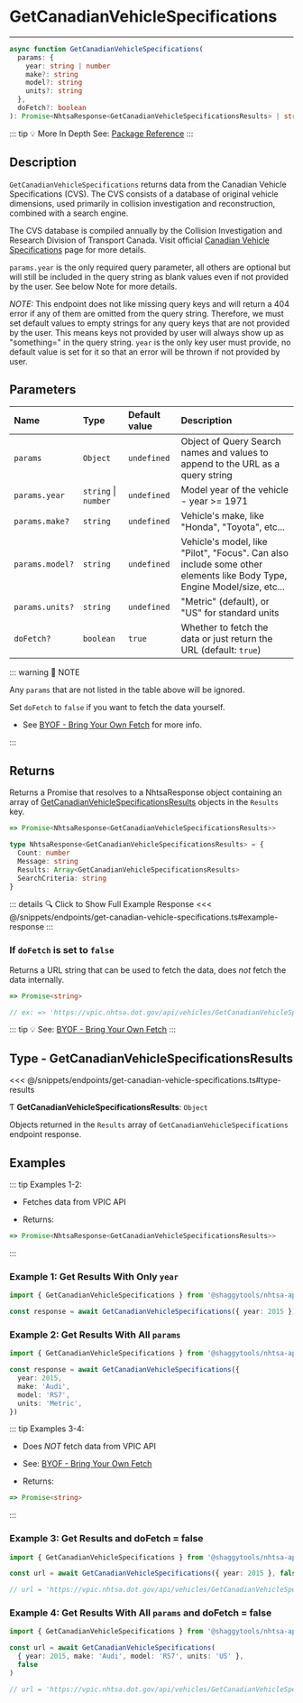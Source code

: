# GetCanadianVehicleSpecifications

---

```typescript
async function GetCanadianVehicleSpecifications(
  params: {
    year: string | number
    make?: string
    model?: string
    units?: string
  },
  doFetch?: boolean
): Promise<NhtsaResponse<GetCanadianVehicleSpecificationsResults> | string>
```

::: tip :bulb: More In Depth
See: [Package Reference](../../typedoc/modules/api_endpoints_GetCanadianVehicleSpecifications)
:::

## Description

`GetCanadianVehicleSpecifications` returns data from the Canadian Vehicle Specifications (CVS).
The CVS consists of a database of original vehicle dimensions, used primarily in
collision investigation and reconstruction, combined with a search engine.

The CVS database is compiled annually by the Collision Investigation and Research Division of
Transport Canada. Visit official
[Canadian Vehicle Specifications](http://www.carsp.ca/research/resources/safety-sources/canadian-vehicle-specifications/)
page for more details.

`params.year` is the only required query parameter, all others are optional but will still be included
in the query string as blank values even if not provided by the user. See below Note for more
details.

_NOTE:_ This endpoint does not like missing query keys and will return a 404 error if any of
them are omitted from the query string. Therefore, we must set default values to empty strings
for any query keys that are not provided by the user. This means keys not provided by user will
always show up as "something=" in the query string. `year` is the only key user must provide,
no default value is set for it so that an error will be thrown if not provided by user.

## Parameters

| Name            | Type                 | Default value | Description                                                                                                            |
| :-------------- | :------------------- | :------------ | :--------------------------------------------------------------------------------------------------------------------- |
| `params`        | `Object`             | `undefined`   | Object of Query Search names and values to append to the URL as a query string                                         |
| `params.year`   | `string` \| `number` | `undefined`   | Model year of the vehicle - year >= 1971                                                                               |
| `params.make?`  | `string`             | `undefined`   | Vehicle's make, like "Honda", "Toyota", etc...                                                                         |
| `params.model?` | `string`             | `undefined`   | Vehicle's model, like "Pilot", "Focus". Can also include some other elements like Body Type, Engine Model/size, etc... |
| `params.units?` | `string`             | `undefined`   | "Metric" (default), or "US" for standard units                                                                         |
| `doFetch?`      | `boolean`            | `true`        | Whether to fetch the data or just return the URL (default: `true`)                                                     |

::: warning 📝 NOTE

Any `params` that are not listed in the table above will be ignored.

Set `doFetch` to `false` if you want to fetch the data yourself.

- See [BYOF - Bring Your Own Fetch](../../guide/bring-your-own-fetch.md#option-1-set-dofetch-to-false)
  for more info.

:::

## Returns

Returns a Promise that resolves to a NhtsaResponse object containing an array of
[GetCanadianVehicleSpecificationsResults](#type-getcanadianvehiclespecificationsresults) objects in
the `Results` key.

```typescript
=> Promise<NhtsaResponse<GetCanadianVehicleSpecificationsResults>>
```

```typescript
type NhtsaResponse<GetCanadianVehicleSpecificationsResults> = {
  Count: number
  Message: string
  Results: Array<GetCanadianVehicleSpecificationsResults>
  SearchCriteria: string
}
```

::: details :mag: Click to Show Full Example Response
<<< @/snippets/endpoints/get-canadian-vehicle-specifications.ts#example-response
:::

### If `doFetch` is set to `false`

Returns a URL string that can be used to fetch the data, does _not_ fetch the data internally.

```typescript
=> Promise<string>

// ex: => 'https://vpic.nhtsa.dot.gov/api/vehicles/GetCanadianVehicleSpecifications/?Year=2011&Make=Acura&Model=&units=&format=json'
```

::: tip :bulb: See: [BYOF - Bring Your Own Fetch](../../guide/bring-your-own-fetch.md#option-1-set-dofetch-to-false)
:::

## Type - GetCanadianVehicleSpecificationsResults

<<< @/snippets/endpoints/get-canadian-vehicle-specifications.ts#type-results

Ƭ **GetCanadianVehicleSpecificationsResults**: `Object`

Objects returned in the `Results` array of `GetCanadianVehicleSpecifications` endpoint
response.

## Examples

::: tip Examples 1-2:

- Fetches data from VPIC API

- Returns:

```typescript
=> Promise<NhtsaResponse<GetCanadianVehicleSpecificationsResults>>
```

:::

### Example 1: Get Results With Only `year`

```ts
import { GetCanadianVehicleSpecifications } from '@shaggytools/nhtsa-api-wrapper'

const response = await GetCanadianVehicleSpecifications({ year: 2015 })
```

### Example 2: Get Results With All `params`

```ts
import { GetCanadianVehicleSpecifications } from '@shaggytools/nhtsa-api-wrapper'

const response = await GetCanadianVehicleSpecifications({
  year: 2015,
  make: 'Audi',
  model: 'RS7',
  units: 'Metric',
})
```

::: tip Examples 3-4:

- Does _NOT_ fetch data from VPIC API

- See: [BYOF - Bring Your Own Fetch](../../guide/bring-your-own-fetch.md#option-1-set-dofetch-to-false)

- Returns:

```typescript
=> Promise<string>
```

:::

### Example 3: Get Results and doFetch = false

```ts
import { GetCanadianVehicleSpecifications } from '@shaggytools/nhtsa-api-wrapper'

const url = await GetCanadianVehicleSpecifications({ year: 2015 }, false)

// url = 'https://vpic.nhtsa.dot.gov/api/vehicles/GetCanadianVehicleSpecifications/?make=&model=&units=&year=2011&format=json'
```

### Example 4: Get Results With All `params` and doFetch = false

```ts
import { GetCanadianVehicleSpecifications } from '@shaggytools/nhtsa-api-wrapper'

const url = await GetCanadianVehicleSpecifications(
  { year: 2015, make: 'Audi', model: 'RS7', units: 'US' },
  false
)

// url = 'https://vpic.nhtsa.dot.gov/api/vehicles/GetCanadianVehicleSpecifications/?make=Audi&model=RS7&units=US&year=2015&format=json'
```
